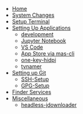 <!-- docs/_sidebar.md -->

* [Home](/)
* [System Changes](system-changes.md)
* [Setup Terminal](setup-terminal.md)
* [Setting Up Applications](/setting-up-applications/README.md)
    * [development](/setting-up-applications/dev.md)
    * [Jupyter Notebook](/setting-up-applications/jupyter-notebook.md)
    * [VS Code](/setting-up-applications/vscode.md)
    * [App Store via mas-cli](/setting-up-applications/mas-cli.md)
    * [one-key-hidpi](/setting-up-applications/rdm.md)
    * [tvnamer](/setting-up-applications/tvnamer.md)
* [Setting up Git](/setting-up-git/README.md)
    * [SSH-Setup](/setting-up-git/ssh-setup.md)
    * [GPG-Setup](/setting-up-git/gpg-setup.md)
* [Finder Services](finder-services.md)
* [Miscellaneous]()
    * [headless-jdownloader](/misc/jdownloader2.md)
